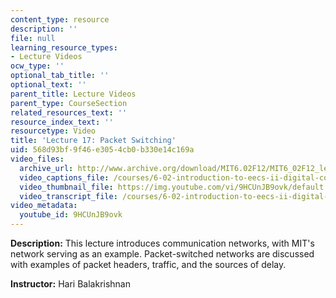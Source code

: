 ```yaml
---
content_type: resource
description: ''
file: null
learning_resource_types:
- Lecture Videos
ocw_type: ''
optional_tab_title: ''
optional_text: ''
parent_title: Lecture Videos
parent_type: CourseSection
related_resources_text: ''
resource_index_text: ''
resourcetype: Video
title: 'Lecture 17: Packet Switching'
uid: 568d93bf-9f46-e305-4cb0-b330e14c169a
video_files:
  archive_url: http://www.archive.org/download/MIT6.02F12/MIT6_02F12_lec17_300k.mp4
  video_captions_file: /courses/6-02-introduction-to-eecs-ii-digital-communication-systems-fall-2012/181f7eb0b7ba5443a80843d7033ab378_9HCUnJB9ovk.vtt
  video_thumbnail_file: https://img.youtube.com/vi/9HCUnJB9ovk/default.jpg
  video_transcript_file: /courses/6-02-introduction-to-eecs-ii-digital-communication-systems-fall-2012/612ee68db22a5ce5ae171650e8b3d865_9HCUnJB9ovk.pdf
video_metadata:
  youtube_id: 9HCUnJB9ovk
---
```


**Description:** This lecture introduces communication networks, with MIT's network serving as an example. Packet-switched networks are discussed with examples of packet headers, traffic, and the sources of delay.

**Instructor:** Hari Balakrishnan